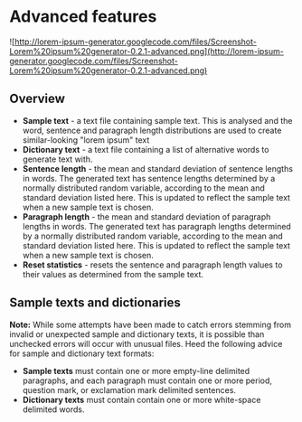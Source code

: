 # Advanced features #

![http://lorem-ipsum-generator.googlecode.com/files/Screenshot-Lorem%20ipsum%20generator-0.2.1-advanced.png](http://lorem-ipsum-generator.googlecode.com/files/Screenshot-Lorem%20ipsum%20generator-0.2.1-advanced.png)

## Overview ##

  * **Sample text** - a text file containing sample text. This is analysed and the word, sentence and paragraph length distributions are used to create similar-looking "lorem ipsum" text
  * **Dictionary text** - a text file containing a list of alternative words to generate text with.
  * **Sentence length** - the mean and standard deviation of sentence lengths in words. The generated text has sentence lengths determined by a normally distributed random variable, according to the mean and standard deviation listed here. This is updated to reflect the sample text when a new sample text is chosen.
  * **Paragraph length** - the mean and standard deviation of paragraph lengths in words. The generated text has paragraph lengths determined by a normally distributed random variable, according to the mean and standard deviation listed here. This is updated to reflect the sample text when a new sample text is chosen.
  * **Reset statistics** - resets the sentence and paragraph length values to their values as determined from the sample text.

## Sample texts and dictionaries ##

**Note:** While some attempts have been made to catch errors stemming from invalid or unexpected sample and dictionary texts, it is possible than unchecked errors will occur with unusual files. Heed the following advice for sample and dictionary text formats:

  * **Sample texts** must contain one or more empty-line delimited paragraphs, and each paragraph must contain one or more period, question mark, or exclamation mark delimited sentences.
  * **Dictionary texts** must contain contain one or more white-space delimited words.